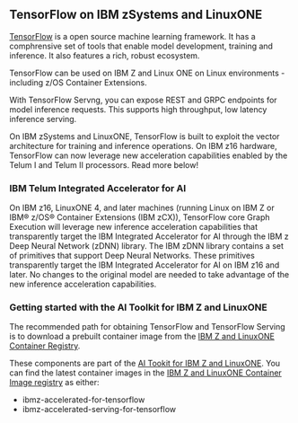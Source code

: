 ## TensorFlow on IBM zSystems and LinuxONE

[TensorFlow](https://www.tensorflow.org/) is a open source machine learning framework. It has a comphrensive set of tools that enable model development, training and inference. It also features a rich, robust ecosystem. 

TensorFlow can be used on IBM Z and Linux ONE on Linux environments - including z/OS Container Extensions.

With TensorFlow Servng, you can expose REST and GRPC endpoints for model inference requests. This supports high throughput, low latency inference serving.

On IBM zSystems and LinuxONE, TensorFlow is built to exploit the vector architecture for training and inference operations. On IBM z16 hardware, TensorFlow can now leverage new acceleration capabilities enabled by the Telum I and Telum II processors. Read more below!


### IBM Telum Integrated Accelerator for AI ###

On IBM z16, LinuxONE 4, and later machines (running Linux on IBM Z or IBM® z/OS® Container Extensions (IBM zCX)), TensorFlow core Graph Execution will leverage new inference acceleration capabilities that transparently target the IBM Integrated Accelerator for AI through the IBM z Deep Neural Network (zDNN) library. The IBM zDNN library contains a set of primitives that support Deep Neural Networks. These primitives transparently target the IBM Integrated Accelerator for AI on IBM z16 and later. No changes to the original model are needed to take advantage of the new inference acceleration capabilities.

### Getting started with the AI Toolkit for IBM Z and LinuxONE ###

The recommended path for obtaining TensorFlow and TensorFlow Serving is to download a prebuilt container image from the [IBM Z and LinuxONE Container Registry](https://github.com/IBM/ibmz-accelerated-serving-for-tensorflow).

These components are part of the [AI Tookit for IBM Z and LinuxONE](aitoolkitloz.md). You can find the latest container images in the [IBM Z and LinuxONE Container Image registry](https://github.com/IBM/ibmz-accelerated-serving-for-tensorflow) as either:
- ibmz-accelerated-for-tensorflow
- ibmz-accelerated-serving-for-tensorflow



